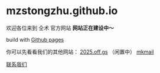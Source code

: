 # mzstongzhu.github.io

欢迎各位来到 仝术 官方网站
 **网站正在建设中～**

build with [Github pages](http://pages.github.com)

你可以先看看我们的其他网站：
[2025.off.gs](http://2025.off.gs)  （闲置中）
[mkmail](http://email.off.gs)

[联系我们](mailto:makazs@makazs.cn)
